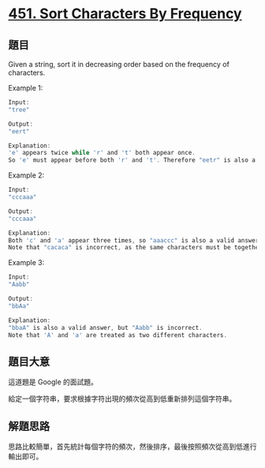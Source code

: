 # [451. Sort Characters By Frequency](https://leetcode.com/problems/sort-characters-by-frequency/)

## 題目

Given a string, sort it in decreasing order based on the frequency of characters.


Example 1:

```c
Input:
"tree"

Output:
"eert"

Explanation:
'e' appears twice while 'r' and 't' both appear once.
So 'e' must appear before both 'r' and 't'. Therefore "eetr" is also a valid answer.
```

Example 2:

```c
Input:
"cccaaa"

Output:
"cccaaa"

Explanation:
Both 'c' and 'a' appear three times, so "aaaccc" is also a valid answer.
Note that "cacaca" is incorrect, as the same characters must be together.
```

Example 3:

```c
Input:
"Aabb"

Output:
"bbAa"

Explanation:
"bbaA" is also a valid answer, but "Aabb" is incorrect.
Note that 'A' and 'a' are treated as two different characters.
```




## 題目大意

這道題是 Google 的面試題。

給定一個字符串，要求根據字符出現的頻次從高到低重新排列這個字符串。

## 解題思路

思路比較簡單，首先統計每個字符的頻次，然後排序，最後按照頻次從高到低進行輸出即可。



